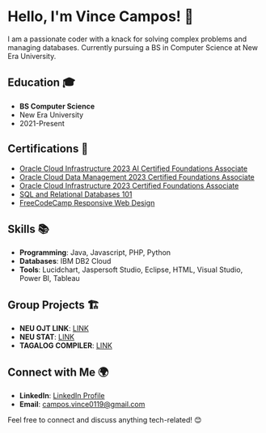 # Hello, I'm Vince Campos! 👋

I am a passionate coder with a knack for solving complex problems and managing databases. Currently pursuing a BS in Computer Science at New Era University.

## Education 🎓

- **BS Computer Science**
- New Era University
- 2021-Present

## Certifications 📜

- [Oracle Cloud Infrastructure 2023 AI Certified Foundations Associate](https://catalog-education.oracle.com/pls/certview/sharebadge?id=A74F7920E7CC733CC07937D88F4B0A0A7CC3B75F3747D3AC8121008D6DB78A54&fbclid=IwAR1MPpNhTJquk7-g_loSQ0lpLv_sBd9iVgvlRogWASApyL1Qgxw0PFdSito)
- [Oracle Cloud Data Management 2023 Certified Foundations Associate](https://catalog-education.oracle.com/pls/certview/sharebadge?id=851E83406BFECD45024A29A110A3E6496C7DE819B69C85927B20F1829BA7C207&fbclid=IwAR3-yOG7afp9R1NyFDLfFy32Ao8gXCQs13KgDOFwb575nuMCTq3laaD5w-U)
- [Oracle Cloud Infrastructure 2023 Certified Foundations Associate](https://catalog-education.oracle.com/pls/certview/sharebadge?id=A096084524344ACB69228F643A9BF910CC7CE25BC9FF152DC743CEFACF344DF8&fbclid=IwAR3RKsHKgSj25082EtfBmJGn2bEtYaGusNWJMVNHA5oHL5cuBtDsqqeXi4o)
- [SQL and Relational Databases 101](https://courses.cognitiveclass.ai/certificates/76a5ec0bb13b4da6be2eee6b29036fbd)
- [FreeCodeCamp Responsive Web Design](https://www.freecodecamp.org/certification/Vince_Campos/responsive-web-design)

## Skills 📚

- **Programming**: Java, Javascript, PHP, Python
- **Databases**: IBM DB2 Cloud
- **Tools**: Lucidchart, Jaspersoft Studio, Eclipse, HTML, Visual Studio, Power BI, Tableau

## Group Projects 🏗️
- **NEU OJT LINK**: [LINK](https://github.com/JulianaMancera/NEU-OJT-Link)
- **NEU STAT**: [LINK](https://github.com/SigmaByteKing/neu-salaysay-tracker)
- **TAGALOG COMPILER**: [LINK](https://github.com/VinceCampos/TagalogCompiler)

## Connect with Me 🌍

- **LinkedIn**: [LinkedIn Profile](LinkedIn_Profile_Link)
- **Email**: campos.vince0119@gmail.com

Feel free to connect and discuss anything tech-related! 😊
